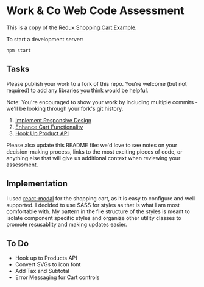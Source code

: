 # Work & Co Web Code Assessment

This is a copy of the [Redux Shopping Cart Example](https://github.com/reactjs/redux/tree/master/examples/shopping-cart).

To start a development server:

```
npm start
```

## Tasks

Please publish your work to a fork of this repo. You're welcome (but not required) to add any libraries you think would be helpful.

Note: You're encouraged to show your work by including multiple commits - we'll be looking through your fork's git history.

1. [Implement Responsive Design](/tasks/01-responsive-design.md)
2. [Enhance Cart Functionality](/tasks/02-cart-enhancements.md)
3. [Hook Up Product API](/tasks/03-product-api.md)

Please also update this README file: we'd love to see notes on your decision-making process, links to the most exciting pieces of code, or anything else that will give us additional context when reviewing your assessment.

## Implementation

I used [react-modal](https://www.npmjs.com/package/react-modal) for the shopping cart, as it is easy to configure and well supported. I decided to use SASS for styles as that is what I am most comfortable with. My pattern in the file structure of the styles is meant to isolate component specific styles and organize other utility classes to promote resusablity and making updates easier.

## To Do

- Hook up to Products API
- Convert SVGs to icon font
- Add Tax and Subtotal
- Error Messaging for Cart controls
